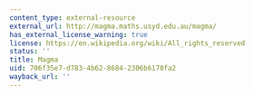 ```yaml
---
content_type: external-resource
external_url: http://magma.maths.usyd.edu.au/magma/
has_external_license_warning: true
license: https://en.wikipedia.org/wiki/All_rights_reserved
status: ''
title: Magma
uid: 706f35e7-d783-4b62-8684-2306b6170fa2
wayback_url: ''
---
```

